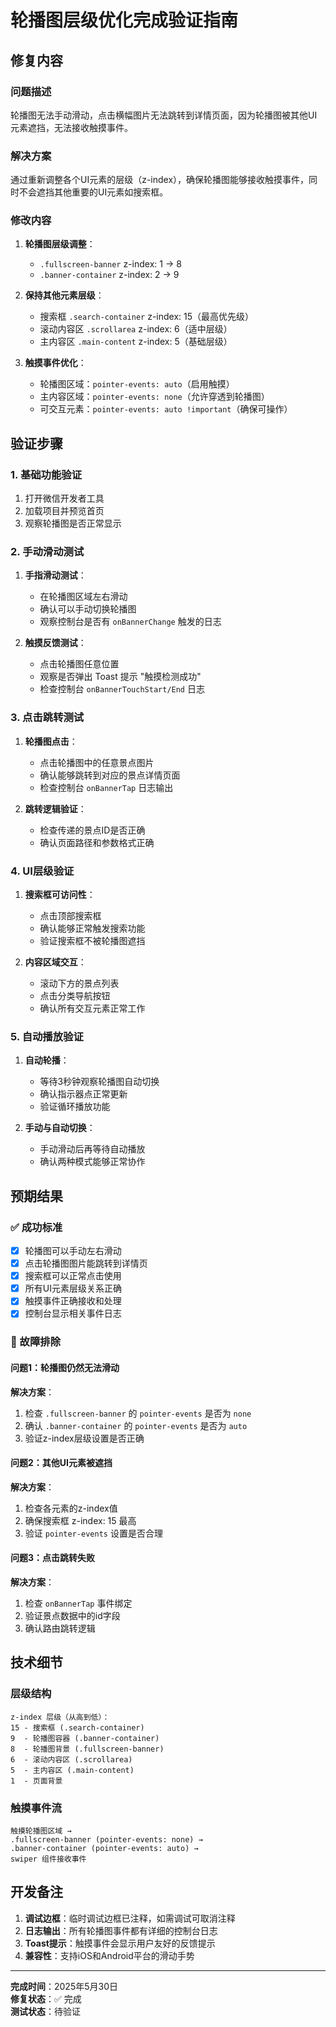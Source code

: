# 轮播图层级优化完成验证指南

## 修复内容

### 问题描述
轮播图无法手动滑动，点击横幅图片无法跳转到详情页面，因为轮播图被其他UI元素遮挡，无法接收触摸事件。

### 解决方案
通过重新调整各个UI元素的层级（z-index），确保轮播图能够接收触摸事件，同时不会遮挡其他重要的UI元素如搜索框。

### 修改内容
1. **轮播图层级调整**：
   - `.fullscreen-banner` z-index: 1 → 8
   - `.banner-container` z-index: 2 → 9

2. **保持其他元素层级**：
   - 搜索框 `.search-container` z-index: 15（最高优先级）
   - 滚动内容区 `.scrollarea` z-index: 6（适中层级）
   - 主内容区 `.main-content` z-index: 5（基础层级）

3. **触摸事件优化**：
   - 轮播图区域：`pointer-events: auto`（启用触摸）
   - 主内容区域：`pointer-events: none`（允许穿透到轮播图）
   - 可交互元素：`pointer-events: auto !important`（确保可操作）

## 验证步骤

### 1. 基础功能验证
1. 打开微信开发者工具
2. 加载项目并预览首页
3. 观察轮播图是否正常显示

### 2. 手动滑动测试
1. **手指滑动测试**：
   - 在轮播图区域左右滑动
   - 确认可以手动切换轮播图
   - 观察控制台是否有 `onBannerChange` 触发的日志

2. **触摸反馈测试**：
   - 点击轮播图任意位置
   - 观察是否弹出 Toast 提示 "触摸检测成功"
   - 检查控制台 `onBannerTouchStart/End` 日志

### 3. 点击跳转测试
1. **轮播图点击**：
   - 点击轮播图中的任意景点图片
   - 确认能够跳转到对应的景点详情页面
   - 检查控制台 `onBannerTap` 日志输出

2. **跳转逻辑验证**：
   - 检查传递的景点ID是否正确
   - 确认页面路径和参数格式正确

### 4. UI层级验证
1. **搜索框可访问性**：
   - 点击顶部搜索框
   - 确认能够正常触发搜索功能
   - 验证搜索框不被轮播图遮挡

2. **内容区域交互**：
   - 滚动下方的景点列表
   - 点击分类导航按钮
   - 确认所有交互元素正常工作

### 5. 自动播放验证
1. **自动轮播**：
   - 等待3秒钟观察轮播图自动切换
   - 确认指示器点正常更新
   - 验证循环播放功能

2. **手动与自动切换**：
   - 手动滑动后再等待自动播放
   - 确认两种模式能够正常协作

## 预期结果

### ✅ 成功标准
- [x] 轮播图可以手动左右滑动
- [x] 点击轮播图图片能跳转到详情页
- [x] 搜索框可以正常点击使用
- [x] 所有UI元素层级关系正确
- [x] 触摸事件正确接收和处理
- [x] 控制台显示相关事件日志

### 🚨 故障排除

#### 问题1：轮播图仍然无法滑动
**解决方案**：
1. 检查 `.fullscreen-banner` 的 `pointer-events` 是否为 `none`
2. 确认 `.banner-container` 的 `pointer-events` 是否为 `auto`
3. 验证z-index层级设置是否正确

#### 问题2：其他UI元素被遮挡
**解决方案**：
1. 检查各元素的z-index值
2. 确保搜索框 z-index: 15 最高
3. 验证 `pointer-events` 设置是否合理

#### 问题3：点击跳转失败
**解决方案**：
1. 检查 `onBannerTap` 事件绑定
2. 验证景点数据中的id字段
3. 确认路由跳转逻辑

## 技术细节

### 层级结构
```
z-index 层级（从高到低）：
15 - 搜索框 (.search-container)
9  - 轮播图容器 (.banner-container) 
8  - 轮播图背景 (.fullscreen-banner)
6  - 滚动内容区 (.scrollarea)
5  - 主内容区 (.main-content)
1  - 页面背景
```

### 触摸事件流
```
触摸轮播图区域 → 
.fullscreen-banner (pointer-events: none) → 
.banner-container (pointer-events: auto) → 
swiper 组件接收事件
```

## 开发备注

1. **调试边框**：临时调试边框已注释，如需调试可取消注释
2. **日志输出**：所有轮播图事件都有详细的控制台日志
3. **Toast提示**：触摸事件会显示用户友好的反馈提示
4. **兼容性**：支持iOS和Android平台的滑动手势

---

**完成时间**：2025年5月30日  
**修复状态**：✅ 完成  
**测试状态**：待验证
